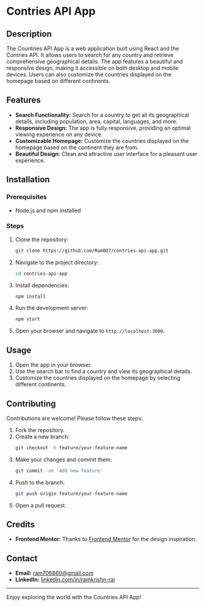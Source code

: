 # Contries API App

## Description

The Countries API App is a web application built using React and the Contries API. It allows users to search for any country and retrieve comprehensive geographical details. The app features a beautiful and responsive design, making it accessible on both desktop and mobile devices. Users can also customize the countries displayed on the homepage based on different continents.

## Features

- **Search Functionality:** Search for a country to get all its geographical details, including population, area, capital, languages, and more.
- **Responsive Design:** The app is fully responsive, providing an optimal viewing experience on any device.
- **Customizable Homepage:** Customize the countries displayed on the homepage based on the continent they are from.
- **Beautiful Design:** Clean and attractive user interface for a pleasant user experience.

## Installation

### Prerequisites

- Node.js and npm installed

### Steps

1. Clone the repository:
    ```sh
    git clone https://github.com/Ram0O7/contries-api-app.git
    ```
2. Navigate to the project directory:
    ```sh
    cd contries-api-app
    ```
3. Install dependencies:
    ```sh
    npm install
    ```

4. Run the development server:
    ```sh
    npm start
    ```
5. Open your browser and navigate to `http://localhost:3000`.

## Usage

1. Open the app in your browser.
2. Use the search bar to find a country and view its geographical details.
3. Customize the countries displayed on the homepage by selecting different continents.

## Contributing

Contributions are welcome! Please follow these steps:

1. Fork the repository.
2. Create a new branch:
    ```sh
    git checkout -b feature/your-feature-name
    ```
3. Make your changes and commit them:
    ```sh
    git commit -am 'Add new feature'
    ```
4. Push to the branch:
    ```sh
    git push origin feature/your-feature-name
    ```
5. Open a pull request.

## Credits

- **Frontend Mentor:** Thanks to [Frontend Mentor](https://www.frontendmentor.io) for the design inspiration.

## Contact

- **Email:** [ram706860@gmail.com](mailto:ram706860@gmail.com)
- **LinkedIn:** [linkedin.com/in/ramkrishn-rai](https://linkedin.com/in/ramkrishn-rai)

---

Enjoy exploring the world with the Countries API App!
